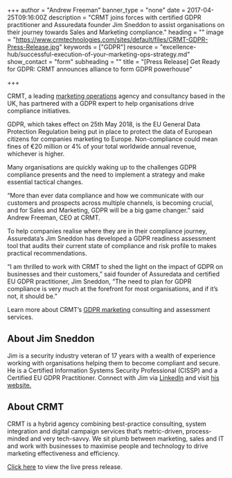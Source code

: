 +++
author = "Andrew Freeman"
banner_type = "none"
date = 2017-04-25T09:16:00Z
description = "CRMT joins forces with certified GDPR practitioner and Assuredata founder Jim Sneddon to assist organisations on their journey towards Sales and Marketing compliance."
heading = ""
image = "https://www.crmtechnologies.com/sites/default/files/CRMT-GDPR-Press-Release.jpg"
keywords = ["GDPR"]
resource = "excellence-hub/successful-execution-of-your-marketing-ops-strategy.md"
show_contact = "form"
subheading = ""
title = "[Press Release] Get Ready for GDPR: CRMT announces alliance to form GDPR powerhouse"

+++

<p>CRMT, a leading <a href="https://www.crmtechnologies.com/what-we-do/marketing-operations" target="blank">marketing operations</a> agency and consultancy based in the UK, has partnered with a GDPR expert to help organisations drive compliance initiatives.</p><p>GDPR, which takes effect on 25th May 2018, is the EU General Data Protection Regulation being put in place to protect the data of European citizens for companies marketing to Europe. Non-compliance could mean fines of €20 million or 4% of your total worldwide annual revenue, whichever is higher.</p><p>Many organisations are quickly waking up to the challenges GDPR compliance presents and the need to implement a strategy and make essential tactical changes.</p><p> “More than ever data compliance and how we communicate with our customers and prospects across multiple channels, is becoming crucial, and for Sales and Marketing, GDPR will be a big game changer.” said Andrew Freeman, CEO at CRMT.</p><p>To help companies realise where they are in their compliance journey, Assuredata’s Jim Sneddon has developed a GDPR readiness assessment tool that audits their current state of compliance and risk profile to makes practical recommendations.</p><p>“I am thrilled to work with CRMT to shed the light on the impact of GDPR on businesses and their customers,” said founder of Assuredata and certified EU GDPR practitioner, Jim Sneddon, “The need to plan for GDPR compliance is very much at the forefront for most organisations, and if it’s not, it should be.”</p><p>Learn more about CRMT’s <a href="https://www.crmtechnologies.com/what-we-do/data-privacy" target="blank">GDPR marketing</a> consulting and assessment services.</p><h2>About Jim Sneddon</h2><p>Jim is a security industry veteran of 17 years with a wealth of experience working with organisations helping them to become compliant and secure. He is a Certified Information Systems Security Professional (CISSP) and a Certified EU GDPR Practitioner. Connect with Jim via <a href="https://www.linkedin.com/in/jim-sneddon-8979101/" target="blank">LinkedIn</a> and visit <a href="www.gdpr.direct" target="blank">his website.</a></p><h2>About CRMT</h2><p>CRMT is a hybrid agency combining best-practice consulting, system integration and digital campaign services that’s metric-driven, process-minded and very tech-savvy. We sit plumb between marketing, sales and IT and work with businesses to maximise people and technology to drive marketing effectiveness and efficiency.</p><p><a href="http://finance.yahoo.com/news/ready-gdpr-crmt-announces-alliance-140000214.html" target="blank">Click here</a> to view the live press release.</p>

